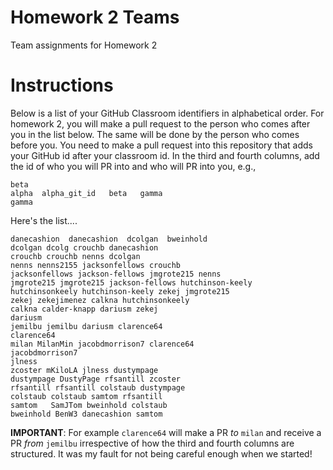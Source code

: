 # Homework 2 Teams

Team assignments for Homework 2

# Instructions

Below is a list of your GitHub Classroom identifiers in 
alphabetical order.  For homework 2, you will 
make a pull request to the person who comes after you in the list below.
The same will be done by the person who comes before you.  You need
to make a pull request into this repository that adds your
GitHub id after your classroom id.  In the third and fourth columns,
add the id of who you will PR into and who will PR into you, e.g., 

```
beta
alpha  alpha_git_id   beta   gamma  
gamma
```

Here's the list....

```
danecashion  danecashion  dcolgan  bweinhold
dcolgan dcolg crouchb danecashion
crouchb crouchb nenns dcolgan
nenns nenns2155 jacksonfellows crouchb
jacksonfellows jackson-fellows jmgrote215 nenns
jmgrote215 jmgrote215 jackson-fellows hutchinson-keely
hutchinsonkeely hutchinson-keely zekej jmgrote215 
zekej zekejimenez calkna hutchinsonkeely
calkna calder-knapp dariusm zekej
dariusm
jemilbu jemilbu dariusm clarence64
clarence64
milan MilanMin jacobdmorrison7 clarence64
jacobdmorrison7
jlness
zcoster mKiloLA jlness dustympage
dustympage DustyPage rfsantill zcoster
rfsantill rfsantill colstaub dustympage
colstaub colstaub samtom rfsantill
samtom   SamJTom bweinhold colstaub
bweinhold BenW3 danecashion samtom
```

**IMPORTANT**:  For example `clarence64` will make a PR *to* `milan` and receive a PR *from* `jemilbu` irrespective of how the third and fourth columns are structured.  It was my fault for not being careful enough when we started!

